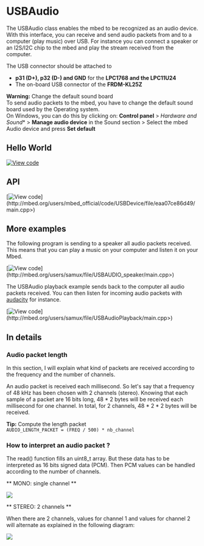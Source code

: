 # USBAudio

The USBAudio class enables the mbed to be recognized as an audio device. With this interface, you can receive and send audio packets from and to a computer (play music) over USB. For instance you can connect a speaker or an I2S/I2C chip to the mbed and play the stream received from the computer.

The USB connector should be attached to 

* **p31 (D+), p32 (D-) and GND** for the **LPC1768 and the LPC11U24**
* The on-board USB connector of the **FRDM-KL25Z**

<span class="warnings">**Warning:** Change the default sound board </br>To send audio packets to the mbed, you have to change the default sound board used by the Operating system.</br>
On Windows, you can do this by clicking on: **Control panel** > *Hardware and Sound** > **Manage audio device** in the Sound section > Select the mbed Audio device and press **Set default** </span>

## Hello World

[![View code](https://www.mbed.com/embed/?url=https://developer.mbed.org/users/samux/code/USBAudio_HelloWorld/)](https://developer.mbed.org/users/samux/code/USBAudio_HelloWorld/file/tip/main.cpp) 

## API

[![View code](https://www.mbed.com/embed/?url=<http://mbed.org/users/mbed_official/code/USBDevice/)](http://mbed.org/users/mbed_official/code/USBDevice/file/eaa07ce86d49/main.cpp>) 

## More examples

The following program is sending to a speaker all audio packets received. This means that you can play a music on your computer and listen it on your Mbed.

[![View code](https://www.mbed.com/embed/?url=<http://mbed.org/users/samux/)](http://mbed.org/users/samux/file/USBAUDIO_speaker/main.cpp>) 

The USBAudio playback example sends back to the computer all audio packets received. You can then listen for incoming audio packets with [audacity](http://audacity.sourceforge.net/) for instance.

[![View code](https://www.mbed.com/embed/?url=<http://mbed.org/users/samux/)](http://mbed.org/users/samux/file/USBAudioPlayback/main.cpp>) 

## In details

### Audio packet length

In this section, I will explain what kind of packets are received according to the frequency and the number of channels.   

An audio packet is received each millisecond. So let's say that a frequency of 48 kHz has been chosen with 2 channels (stereo). Knowing that each sample of a packet are 16 bits long, 48 * 2 bytes will be received each millisecond for one channel. In total, for 2 channels, 48 * 2 * 2 bytes will be received.

<span class="tips">**Tip:** Compute the length packet </br>``AUDIO_LENGTH_PACKET = (FREQ / 500) * nb_channel``</span>

### How to interpret an audio packet ?

The read() function fills an uint8_t array. But these data has to be interpreted as 16 bits signed data (PCM). Then PCM values can be handled according to the number of channels.

** MONO: single channel **

<span class="images">![](../Images/mono.png)</span>

** STEREO: 2 channels **

When there are 2 channels, values for channel 1 and values for channel 2 will alternate as explained in the following diagram:

<span class="images">![](../Images/stereo.png)</span>
